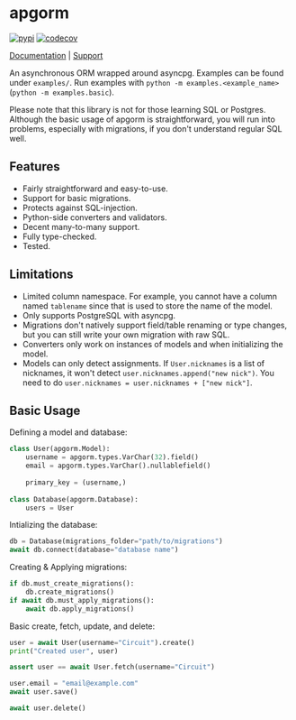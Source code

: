 # apgorm
[![pypi](https://github.com/TrigonDev/apgorm/actions/workflows/pypi.yml/badge.svg)](https://pypi.org/project/apgorm)
[![codecov](https://codecov.io/gh/TrigonDev/apgorm/branch/main/graph/badge.svg?token=LEY276K4NS)](https://codecov.io/gh/TrigonDev/apgorm)

[Documentation](https://github.com/circuitsacul/apgorm/wiki) | [Support](https://discord.gg/dGAzZDaTS9)

An asynchronous ORM wrapped around asyncpg. Examples can be found under `examples/`. Run examples with `python -m examples.<example_name>` (`python -m examples.basic`).

Please note that this library is not for those learning SQL or Postgres. Although the basic usage of apgorm is straightforward, you will run into problems, especially with migrations, if you don't understand regular SQL well.

## Features
 - Fairly straightforward and easy-to-use.
 - Support for basic migrations.
 - Protects against SQL-injection.
 - Python-side converters and validators.
 - Decent many-to-many support.
 - Fully type-checked.
 - Tested.

## Limitations
 - Limited column namespace. For example, you cannot have a column named `tablename` since that is used to store the name of the model.
 - Only supports PostgreSQL with asyncpg.
 - Migrations don't natively support field/table renaming or type changes, but you can still write your own migration with raw SQL.
 - Converters only work on instances of models and when initializing the model.
 - Models can only detect assignments. If `User.nicknames` is a list of nicknames, it won't detect `user.nicknames.append("new nick")`. You need to do `user.nicknames = user.nicknames + ["new nick"]`.

## Basic Usage
Defining a model and database:
```py
class User(apgorm.Model):
    username = apgorm.types.VarChar(32).field()
    email = apgorm.types.VarChar().nullablefield()
    
    primary_key = (username,)
    
class Database(apgorm.Database):
    users = User
```

Intializing the database:
```py
db = Database(migrations_folder="path/to/migrations")
await db.connect(database="database name")
```

Creating & Applying migrations:
```py
if db.must_create_migrations():
    db.create_migrations()
if await db.must_apply_migrations():
    await db.apply_migrations()
```

Basic create, fetch, update, and delete:
```py
user = await User(username="Circuit").create()
print("Created user", user)

assert user == await User.fetch(username="Circuit")

user.email = "email@example.com"
await user.save()

await user.delete()
```
